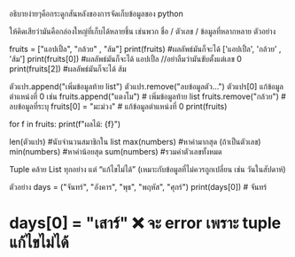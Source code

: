 <!-- *************************** List / Tuple ******************************* -->
อธิบายง่ายๆคือกระดูกสันหลังของการจัดเก็บข้อมูลของ python 

<!-- *************************** List ******************************* -->
ให้คิดเสียว่ามันคือกล่องใหญ่ที่เก็บได้หลายชิ้น เช่นพวก ชื่อ / ตัวเลข / ข้อมูลที่หลากหลาย
ตัวอย่าง

fruits = ["แอปเปิ้ล", "กล้วย" , "ส้ม"]
print(fruits)   #ผลลัพธ์มันก็จะได้ ['แอปเปิ้ล', 'กล้วย' , 'ส้ม']
print(fruits[0])  #ผลลัพธ์มันก็จะได้ แอปเปิ้ล //อย่าลืมว่ามันขับตั้งแต่เลข 0
print(fruits[2])  #ผลลัพธ์มันก็จะได้ ส้ม

<!-- *************************** เพิ่มหรือลบข้อมูลใน List ******************************* -->
ตัวแปร.append("เพิ่มข้อมูลท้าย list")
ตัวแปร.remove("ลบข้อมูลตัว...")
ตัวแปร[0]  แก้ข้อมูลตำแหน่งที่ 0
เช่น
fruits.append("แตงโม")      # เพิ่มข้อมูลท้าย list
fruits.remove("กล้วย")      # ลบข้อมูลที่ระบุ
fruits[0] = "มะม่วง"        # แก้ข้อมูลตำแหน่งที่ 0
print(fruits)

<!-- *************************** ใช้ for-loop กับ List ******************************* -->
for f in fruits:
    print(f"ผลไม้: {f}")


<!-- *************************** ฟั่งชั่นที่ใช้บ่อยใน List ******************************* -->
len(ตัวแปร)      #นับจำนวนสมาชิกใน list
max(numbers)     #หาค่ามากสุด (ถ้าเป็นตัวเลข)
min(numbers)     #หาค่าน้อยสุด
sum(numbers)     #รวมค่าตัวเลขทั้งหมด

<!-- *************************** Tuple ******************************* -->
Tuple คล้าย List ทุกอย่าง แต่ “แก้ไขไม่ได้”
(เหมาะกับข้อมูลที่ไม่ควรถูกเปลี่ยน เช่น วันในสัปดาห์)

ตัวอย่าง
days = ("จันทร์", "อังคาร", "พุธ", "พฤหัส", "ศุกร์")
print(days[0])   # จันทร์
# days[0] = "เสาร์" ❌ จะ error เพราะ tuple แก้ไขไม่ได้


